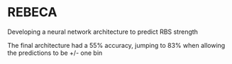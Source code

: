 # REBECA
Developing a neural network architecture to predict RBS strength


The final architecture had a 55% accuracy, jumping to 83% when allowing the predictions to be +/- one bin
